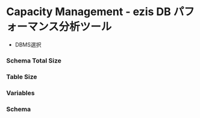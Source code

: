 # Capacity Management - ezis DB パフォーマンス分析ツール

* DBMS選択

### Schema Total Size


### Table Size

### Variables

### Schema




